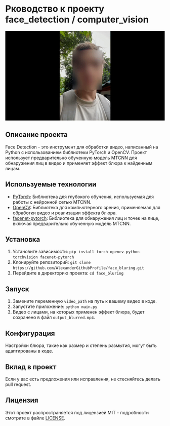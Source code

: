 # Рководство к проекту face_detection / computer_vision 

![example](example/output.gif)

## Описание проекта
Face Detection - это инструмент для обработки видео, написанный на Python с использованием библиотеки PyTorch и OpenCV. Проект использует предварительно обученную модель MTCNN для обнаружения лиц в видео и применяет эффект блюра к найденным лицам.

## Используемые технологии
- [PyTorch](https://pytorch.org/): Библиотека для глубокого обучения, используемая для работы с нейронной сетью MTCNN.
- [OpenCV](https://opencv.org/): Библиотека для компьютерного зрения, применяемая для обработки видео и реализации эффекта блюра.
- [facenet-pytorch](https://github.com/timesler/facenet-pytorch): Библиотека для обнаружения лиц и точек на лице, включая предварительно обученную модель MTCNN.

## Установка
1. Установите зависимости: `pip install torch opencv-python torchvision facenet-pytorch`
2. Клонируйте репозиторий: `git clone https://github.com/AlexanderGithubProfile/face_bluring.git`
3. Перейдите в директорию проекта: `cd face_bluring`

## Запуск
1. Замените переменную `video_path` на путь к вашему видео в коде.
2. Запустите приложение: `python main.py`
3. Видео с лицами, на которых применен эффект блюра, будет сохранено в файл `output_blurred.mp4`.

## Конфигурация
Настройки блюра, такие как размер и степень размытия, могут быть адаптированы в коде.

## Вклад в проект
Если у вас есть предложения или исправления, не стесняйтесь делать pull request.

## Лицензия
Этот проект распространяется под лицензией MIT - подробности смотрите в файле [LICENSE](LICENSE).



